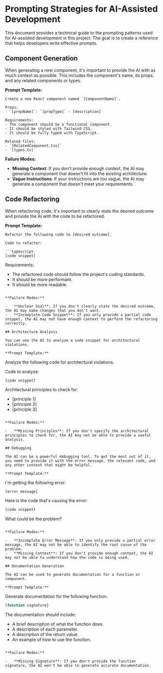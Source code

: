 # Prompting Strategies for AI-Assisted Development

This document provides a technical guide to the prompting patterns used for AI-assisted development in this project. The goal is to create a reference that helps developers write effective prompts.

## Component Generation

When generating a new component, it's important to provide the AI with as much context as possible. This includes the component's name, its props, and any related components or types.

**Prompt Template:**

```
Create a new React component named `[ComponentName]`.

Props:
- `[propName]`: `[propType]` - [description]

Requirements:
- The component should be a functional component.
- It should be styled with Tailwind CSS.
- It should be fully typed with TypeScript.

Related files:
- `[RelatedComponent.tsx]`
- `[types.ts]`
```

**Failure Modes:**

-   **Missing Context**: If you don't provide enough context, the AI may generate a component that doesn't fit into the existing architecture.
-   **Vague Instructions**: If your instructions are too vague, the AI may generate a component that doesn't meet your requirements.

## Code Refactoring

When refactoring code, it's important to clearly state the desired outcome and provide the AI with the code to be refactored.

**Prompt Template:**

```
Refactor the following code to [desired outcome].

Code to refactor:

```typescript
[code snippet]
```

Requirements:
- The refactored code should follow the project's coding standards.
- It should be more performant.
- It should be more readable.
```

**Failure Modes:**

-   **Unclear Goal**: If you don't clearly state the desired outcome, the AI may make changes that you don't want.
-   **Incomplete Code Snippet**: If you only provide a partial code snippet, the AI may not have enough context to perform the refactoring correctly.

## Architecture Analysis

You can use the AI to analyze a code snippet for architectural violations.

**Prompt Template:**

```
Analyze the following code for architectural violations.

Code to analyze:

```typescript
[code snippet]
```

Architectural principles to check for:
- [principle 1]
- [principle 2]
- [principle 3]
```

**Failure Modes:**

-   **Missing Principles**: If you don't specify the architectural principles to check for, the AI may not be able to provide a useful analysis.

## Debugging

The AI can be a powerful debugging tool. To get the most out of it, you need to provide it with the error message, the relevant code, and any other context that might be helpful.

**Prompt Template:**

```
I'm getting the following error:

```
[error message]
```

Here is the code that's causing the error:

```typescript
[code snippet]
```

What could be the problem?
```

**Failure Modes:**

-   **Incomplete Error Message**: If you only provide a partial error message, the AI may not be able to identify the root cause of the problem.
-   **Missing Context**: If you don't provide enough context, the AI may not be able to understand how the code is being used.

## Documentation Generation

The AI can be used to generate documentation for a function or component.

**Prompt Template:**

```
Generate documentation for the following function.

```typescript
[function signature]
```

The documentation should include:
- A brief description of what the function does.
- A description of each parameter.
- A description of the return value.
- An example of how to use the function.
```

**Failure Modes:**

-   **Missing Signature**: If you don't provide the function signature, the AI won't be able to generate accurate documentation.